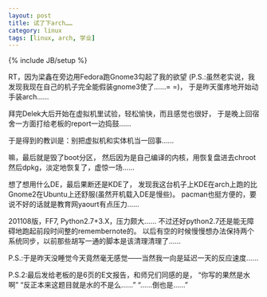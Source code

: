 ```yaml
---
layout: post
title: 试了下arch……
category: linux
tags: [linux, arch, 学业]
---
```

{% include JB/setup %}

RT，因为梁鑫在旁边用Fedora跑Gnome3勾起了我的欲望
(P.S.:虽然老实说，我发现我现在自己的机子完全能假装gnome3使了……= =)，
于是昨天蛋疼地开始动手装arch……

拜完Delek大后开始在虚拟机里试验，轻松愉快，而且感觉也很好，
于是晚上回宿舍一方面打给老板的report一边捣鼓……

于是得到的教训是：别把虚拟机和实体机当一回事……

嘛，最后就是毁了boot分区，
然后因为是自己编译的内核，用恢复盘进去chroot然后dpkg，淡定地恢复了，虚惊一场……

想了想用什么DE，最后果断还是KDE了，
发现我这台机子上KDE在arch上跑的比Gnome2在Ubuntu上还舒服(虽然开机载入DE是慢些)。
pacman也挺方便的，要说不好的话就是教育网yaourt有点压力……

201108版，FF7, Python2.7+3.X，压力颇大……
不过还好python2.7还是能无障碍地跑起前段时间整的remembernote的。
以后有空的时候慢慢想办法保持两个系统同步，以前那些胡写一通的脚本是该清理清理了……

P.S.:于是昨天没睡觉今天竟然毫无感觉——当然我一向是延迟一天的反应速度……

P.S.2:最后发给老板的是6页的E文报告，和师兄们同感的是，
&ldquo;你写的果然是水啊&rdquo;
&ldquo;反正本来这题目就是水的不是么……&rdquo;
&ldquo;……倒也是……&rdquo;

